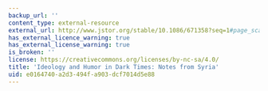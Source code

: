 ```yaml
---
backup_url: ''
content_type: external-resource
external_url: http://www.jstor.org/stable/10.1086/671358?seq=1#page_scan_tab_contents
has_external_licence_warning: true
has_external_license_warning: true
is_broken: ''
license: https://creativecommons.org/licenses/by-nc-sa/4.0/
title: 'Ideology and Humor in Dark Times: Notes from Syria'
uid: e0164740-a2d3-494f-a903-dcf7014d5e88
---
```

